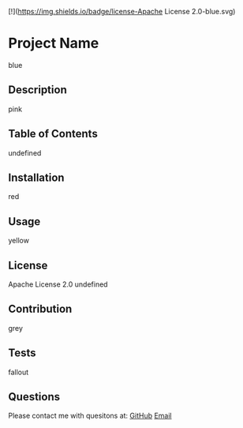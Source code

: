 
[!](https://img.shields.io/badge/license-Apache License 2.0-blue.svg)
# Project Name
blue
## Description
pink
## Table of Contents
undefined
## Installation
red
## Usage
yellow
## License
Apache License 2.0
undefined
## Contribution
grey
## Tests
fallout
## Questions
Please contact me with quesitons at:
[GitHub](undefined)
[Email](undefined)
